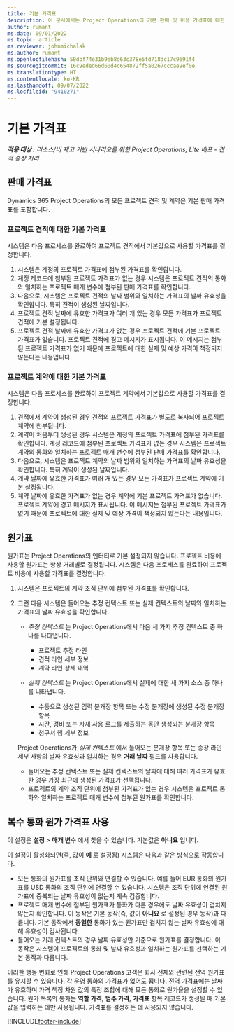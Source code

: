 ```yaml
---
title: 기본 가격표
description: 이 문서에서는 Project Operations의 기본 판매 및 비용 가격표에 대한 정보를 제공합니다.
author: rumant
ms.date: 09/01/2022
ms.topic: article
ms.reviewer: johnmichalak
ms.author: rumant
ms.openlocfilehash: 50dbf74e31b9eb8d63c378e5fd718dc17c9691f4
ms.sourcegitcommit: 16c9eded66d60d4c654872ff5a0267cccae9ef0e
ms.translationtype: HT
ms.contentlocale: ko-KR
ms.lasthandoff: 09/07/2022
ms.locfileid: "9410271"
---
```

# <a name="default-price-lists"></a>기본 가격표

_**적용 대상 :** 리소스/비 재고 기반 시나리오를 위한 Project Operations, Lite 배포 - 견적 송장 처리_

## <a name="sales-price-lists"></a>판매 가격표

Dynamics 365 Project Operations의 모든 프로젝트 견적 및 계약은 기본 판매 가격표를 포함합니다. 

### <a name="price-list-default-on-project-quotes"></a>프로젝트 견적에 대한 기본 가격표
시스템은 다음 프로세스를 완료하여 프로젝트 견적에서 기본값으로 사용할 가격표를 결정합니다.

1. 시스템은 계정의 프로젝트 가격표에 첨부된 가격표를 확인합니다. 
1. 계정 레코드에 첨부된 프로젝트 가격표가 없는 경우 시스템은 프로젝트 견적의 통화와 일치하는 프로젝트 매개 변수에 첨부된 판매 가격표를 확인합니다.
1. 다음으로, 시스템은 프로젝트 견적의 날짜 범위와 일치하는 가격표의 날짜 유효성을 확인합니다. 특히 견적이 생성된 날짜입니다.
1. 프로젝트 견적 날짜에 유효한 가격표가 여러 개 있는 경우 모든 가격표가 프로젝트 견적에 기본 설정됩니다.
1. 프로젝트 견적 날짜에 유효한 가격표가 없는 경우 프로젝트 견적에 기본 프로젝트 가격표가 없습니다. 프로젝트 견적에 경고 메시지가 표시됩니다. 이 메시지는 첨부된 프로젝트 가격표가 없기 때문에 프로젝트에 대한 실제 및 예상 가격이 책정되지 않는다는 내용입니다.

### <a name="price-list-default-on-project-contracts"></a>프로젝트 계약에 대한 기본 가격표 
시스템은 다음 프로세스를 완료하여 프로젝트 계약에서 기본값으로 사용할 가격표를 결정합니다.

1. 견적에서 계약이 생성된 경우 견적의 프로젝트 가격표가 별도로 복사되어 프로젝트 계약에 첨부됩니다.
1. 계약이 처음부터 생성된 경우 시스템은 계정의 프로젝트 가격표에 첨부된 가격표를 확인합니다. 계정 레코드에 첨부된 프로젝트 가격표가 없는 경우 시스템은 프로젝트 계약의 통화와 일치하는 프로젝트 매개 변수에 첨부된 판매 가격표를 확인합니다.
1. 다음으로, 시스템은 프로젝트 계약의 날짜 범위와 일치하는 가격표의 날짜 유효성을 확인합니다. 특히 계약이 생성된 날짜입니다.
1. 계약 날짜에 유효한 가격표가 여러 개 있는 경우 모든 가격표가 프로젝트 계약에 기본 설정됩니다.
1. 계약 날짜에 유효한 가격표가 없는 경우 계약에 기본 프로젝트 가격표가 없습니다. 프로젝트 계약에 경고 메시지가 표시됩니다. 이 메시지는 첨부된 프로젝트 가격표가 없기 때문에 프로젝트에 대한 실제 및 예상 가격이 책정되지 않는다는 내용입니다.

## <a name="cost-price-lists"></a>원가표

원가표는 Project Operations의 엔터티로 기본 설정되지 않습니다. 프로젝트 비용에 사용할 원가표는 항상 거래별로 결정됩니다. 시스템은 다음 프로세스를 완료하여 프로젝트 비용에 사용할 가격표를 결정합니다.

1. 시스템은 프로젝트의 계약 조직 단위에 첨부된 가격표를 확인합니다.
1. 그런 다음 시스템은 들어오는 추정 컨텍스트 또는 실제 컨텍스트의 날짜와 일치하는 가격표의 날짜 유효성을 확인합니다.

    - *추정 컨텍스트* 는 Project Operations에서 다음 세 가지 추정 컨텍스트 중 하나를 나타냅니다.

        - 프로젝트 추정 라인
        - 견적 라인 세부 정보
        - 계약 라인 상세 내역

    - *실제 컨텍스트* 는 Project Operations에서 실제에 대한 세 가지 소스 중 하나를 나타냅니다.

       - 수동으로 생성된 입력 분개장 항목 또는 수정 분개장에 생성된 수정 분개장 항목
       - 시간, 경비 또는 자재 사용 로그를 제출하는 동안 생성되는 분개장 항목
       - 청구서 행 세부 정보

    Project Operations가 *실제 컨텍스트* 에서 들어오는 분개장 항목 또는 송장 라인 세부 사항의 날짜 유효성과 일치하는 경우 **거래 날짜** 필드를 사용합니다.

    - 들어오는 추정 컨텍스트 또는 실제 컨텍스트의 날짜에 대해 여러 가격표가 유효한 경우 가장 최근에 생성된 가격표가 선택됩니다.
    - 프로젝트의 계약 조직 단위에 첨부된 가격표가 없는 경우 시스템은 프로젝트 통화와 일치하는 프로젝트 매개 변수에 첨부된 원가표를 확인합니다.

## <a name="enable-multi-currency-cost-price-list"></a>복수 통화 원가 가격표 사용

이 설정은 **설정** \> **매개 변수** 에서 찾을 수 있습니다. 기본값은 **아니요** 입니다.

이 설정이 활성화되면(즉, 값이 **예** 로 설정됨) 시스템은 다음과 같은 방식으로 작동합니다.

- 모든 통화의 원가표를 조직 단위와 연결할 수 있습니다. 예를 들어 EUR 통화의 원가표를 USD 통화의 조직 단위에 연결할 수 있습니다. 시스템은 조직 단위에 연결된 원가표에 중복되는 날짜 유효성이 없는지 계속 검증합니다.
- 프로젝트 매개 변수에 첨부된 원가표가 통화가 다른 경우에도 날짜 유효성이 겹치지 않는지 확인합니다. 이 동작은 기본 동작(즉, 값이 **아니요** 로 설정된 경우 동작)과 다릅니다. 기본 동작에서 **동일한** 통화가 있는 원가표만 겹치지 않는 날짜 유효성에 대해 유효성이 검사됩니다.
- 들어오는 거래 컨텍스트의 경우 날짜 유효성만 기준으로 원가표를 결정합니다. 이 동작은 시스템이 프로젝트의 통화 및 날짜 유효성과 일치하는 원가표를 선택하는 기본 동작과 다릅니다.

이러한 행동 변화로 인해 Project Operations 고객은 회사 전체와 관련된 전역 원가표를 유지할 수 있습니다. 각 운영 통화의 가격표가 없어도 됩니다. 전역 가격표에는 날짜가 유효하며 가격 책정 차원 값의 특정 조합에 대해 모든 통화로 원가율을 설정할 수 있습니다. 원가 목록의 통화는 **역할 가격**, **범주 가격**, **가격표** 항목 레코드가 생성될 때 기본값을 입력하는 데만 사용됩니다. 가격표를 결정하는 데 사용되지 않습니다.

[!INCLUDE[footer-include](../includes/footer-banner.md)]
